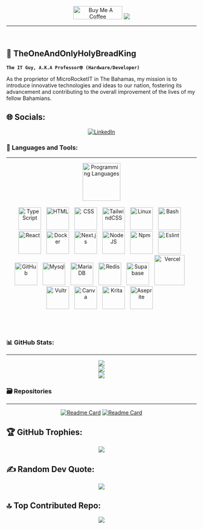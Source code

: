 <div align="center">
  
<a href="https://www.buymeacoffee.com/The1AndOnlyHolyBreadKing" target="_blank"><img src="https://cdn.buymeacoffee.com/buttons/v2/default-blue.png" alt="Buy Me A Coffee" style="height: 35px !important;width: 130px !important;" ></a>   [![](https://visitcount.itsvg.in/api?id=TheOneAndOnlyHolyBreadKing&icon=0&color=6)](https://visitcount.itsvg.in) 
  
</div>

---

<br>

## 🍞 TheOneAndOnlyHolyBreadKing

**`The IT Guy, A.K.A Professor🤓 (Hardware/Developer)`**

As the proprietor of MicroRocketIT in The Bahamas, my mission is to introduce innovative technologies and ideas to our nation, fostering its advancement and contributing to the overall improvement of the lives of my fellow Bahamians.

## 🌐 Socials:
<div align="center">

[![LinkedIn](https://img.shields.io/badge/LinkedIn-%230077B5.svg?logo=linkedin&logoColor=white)](https://linkedin.com/in/https://www.linkedin.com/in/sandugan-bullard/) 

</div>

### 🧰 Languages and Tools:

---

<div align="center" style="display:block;">
    <img width="100px" alt="Programming Languages" src="https://user-images.githubusercontent.com/78341798/194531121-47b0119a-ce00-439d-b586-125f86acb098.png"/> 
</div>
<br>

<div align="center" >
<img alt="TypeScript" width="60px" style="padding-right:10px;" src="https://cdn.jsdelivr.net/gh/devicons/devicon/icons/typescript/typescript-plain.svg" />
<img alt="HTML" width="60px" style="padding-right:10px;" src="https://cdn.jsdelivr.net/gh/devicons/devicon/icons/html5/html5-plain.svg" />
<img alt="CSS" width="60px" style="padding-right:10px;" src="https://cdn.jsdelivr.net/gh/devicons/devicon/icons/css3/css3-plain.svg" />
<img alt="TailwindCSS" width="60px" style="padding-right:10px;" src="https://cdn.jsdelivr.net/gh/devicons/devicon/icons/tailwindcss/tailwindcss-original-wordmark.svg" />
<img alt="Linux" width="60px" style="padding-right:10px;" src="https://cdn.jsdelivr.net/gh/devicons/devicon/icons/linux/linux-original.svg" />
<img alt="Bash" width="60px" style="padding-right:10px;" src="https://cdn.jsdelivr.net/gh/devicons/devicon/icons/bash/bash-original.svg" />
<img alt="React" width="60px" style="padding-right:10px;" src="https://cdn.jsdelivr.net/gh/devicons/devicon/icons/react/react-original.svg" />
<img alt="Docker" width="60px" style="padding-right:10px;" src="https://cdn.jsdelivr.net/gh/devicons/devicon/icons/docker/docker-original-wordmark.svg"  />
<img alt="Next.js" width="60px" style="padding-right:10px;" src="https://cdn.jsdelivr.net/gh/devicons/devicon/icons/nextjs/nextjs-original.svg" />
<img alt="NodeJS" width="60px" style="padding-right:10px;" src="https://cdn.jsdelivr.net/gh/devicons/devicon/icons/nodejs/nodejs-original.svg" />
<img alt="Npm" width="60px" style="padding-right:10px;" src="https://cdn.jsdelivr.net/gh/devicons/devicon/icons/npm/npm-original-wordmark.svg" />
<img alt="Eslint" width="60px" style="padding-right:10px;" src="https://cdn.jsdelivr.net/gh/devicons/devicon/icons/eslint/eslint-original.svg" />
<img alt="GitHub" width="60px" style="padding-right:10px;" src="https://cdn.jsdelivr.net/gh/devicons/devicon/icons/github/github-original.svg" />
<img alt="Mysql" width="60px" style="padding-right:10px;" src="https://www.svgrepo.com/show/303251/mysql-logo.svg" />
<img alt="MariaDB" width="60px" style="padding-right:10px;" src="https://www.svgrepo.com/show/354039/mariadb.svg" />
<img alt="Redis" width="60px" style="padding-right:10px;" src="https://www.svgrepo.com/show/303460/redis-logo.svg" />
<img alt="Supabase" width="60px" style="padding-right:10px;" src="https://pipedream.com/s.v0/app_1dBhP3/logo/96" />
<img alt="Vercel" width="80px" style="padding-right:10px;" src="https://www.svgrepo.com/show/354512/vercel.svg" />
<img alt="Vultr" width="60px" style="padding-right:10px;" src="https://www.svgrepo.com/show/331636/vultr.svg" />
<img alt="Canva" width="60px" style="padding-right:10px;" src="https://uxwing.com/wp-content/themes/uxwing/download/brands-and-social-media/canva-icon.png" />
<img alt="Krita" width="60px" style="padding-right:10px;" src="https://upload.wikimedia.org/wikipedia/commons/7/73/Calligrakrita-base.svg" />
<img alt="Aseprite" width="60px" style="padding-right:10px;" src="https://www.svgrepo.com/show/329985/aseprite.svg" />


</div>
<br>
<br>
<br>

### 📊 GitHub Stats:

---

<div align="center">

![](https://github-readme-stats.vercel.app/api?username=TheOneAndOnlyHolyBreadKing&theme=radical&hide_border=false&include_all_commits=true&count_private=false)<br/>
![](https://github-readme-streak-stats.herokuapp.com/?user=TheOneAndOnlyHolyBreadKing&theme=radical&hide_border=false)<br/>
![](https://github-readme-stats.vercel.app/api/top-langs/?username=TheOneAndOnlyHolyBreadKing&theme=radical&hide_border=false&include_all_commits=true&count_private=false&layout=compact)

</div>

### 🗃️ Repositories

---

<div align="center">

[![Readme Card](https://github-readme-stats.vercel.app/api/pin/?username=TheOneAndOnlyHolyBreadKing&repo=TheOneAndOnlyHolyBreadKing&theme=radical)](https://github.com/TheOneAndOnlyHolyBreadKing/TheOneAndOnlyHolyBreadKing)
[![Readme Card](https://github-readme-stats.vercel.app/api/pin/?username=TheOneAndOnlyHolyBreadKing&repo=Wordpress-Apache-Docker&theme=radical)](https://github.com/TheOneAndOnlyHolyBreadKing/Wordpress-Apache-Docker)

</div>

## 🏆 GitHub Trophies:
<div align="center">

![](https://github-profile-trophy.vercel.app/?username=TheOneAndOnlyHolyBreadKing&theme=radical&no-frame=false&no-bg=false&margin-w=4)

</div>

## ✍️ Random Dev Quote:
<div align="center">

![](https://quotes-github-readme.vercel.app/api?type=horizontal&theme=radical)

</div>

## 🔝 Top Contributed Repo:
<div align="center">

![](https://github-contributor-stats.vercel.app/api?username=TheOneAndOnlyHolyBreadKing&limit=5&theme=dark&combine_all_yearly_contributions=true)

</div>
